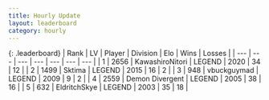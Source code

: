 ```yaml
---
title: Hourly Update
layout: leaderboard
category: hourly
---
```


{: .leaderboard}
| Rank | LV | Player | Division | Elo | Wins | Losses |
| --- | --- | --- | --- | --- | --- | --- |
| <span data-change="0">1</span> | 2656 | <span title="ID: 164871">KawashiroNitori</span> | LEGEND | <span data-change="3">2020</span> | <span data-change="3">34</span> | <span data-change="1">12</span> |
| <span data-change="0">2</span> | 1499 | <span title="ID: 353063">Sktima</span> | LEGEND | <span data-change="0">2015</span> | <span data-change="0">16</span> | <span data-change="0">2</span> |
| <span data-change="0">3</span> | 948 | <span title="ID: 418052">vbuckguymad</span> | LEGEND | <span data-change="0">2009</span> | <span data-change="0">9</span> | <span data-change="0">2</span> |
| <span data-change="0">4</span> | 2559 | <span title="ID: 370081">Demon Divergent</span> | LEGEND | <span data-change="0">2005</span> | <span data-change="0">38</span> | <span data-change="0">16</span> |
| <span data-change="0">5</span> | 632 | <span title="ID: 174926">EldritchSkye</span> | LEGEND | <span data-change="0">2003</span> | <span data-change="0">35</span> | <span data-change="0">18</span> |
